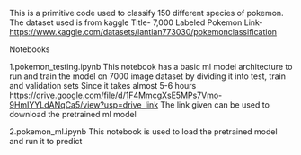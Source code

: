 This is a primitive code used to classify 150 different species of pokemon.
The dataset used is from kaggle 
Title- 7,000 Labeled Pokemon
Link- https://www.kaggle.com/datasets/lantian773030/pokemonclassification

Notebooks


1.pokemon_testing.ipynb 
This notebook has a basic ml model architecture to run and train the model on 7000 image dataset by dividing it into test, train and validation sets
Since it takes almost 5-6 hours 
https://drive.google.com/file/d/1F4MmcgXsE5MPs7Vmo-9HmIYYLdANqCa5/view?usp=drive_link 
The link given can be used to download the pretrained ml model

2.pokemon_ml.ipynb
This notebook is used to load the pretrained model and run it to predict 
